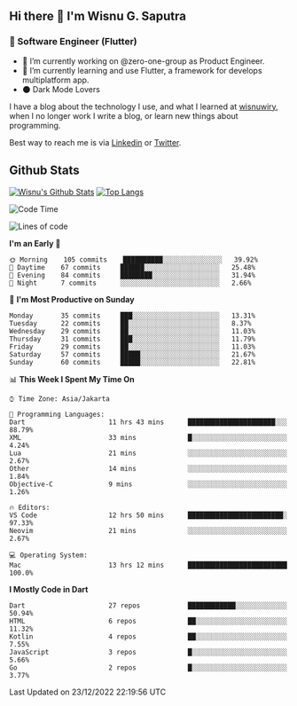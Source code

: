 ## Hi there 👋 I'm Wisnu G. Saputra

### :mobile_phone_off: Software Engineer (Flutter)

- 🔭 I’m currently working on @zero-one-group as Product Engineer.
- 🌱 I’m currently learning and use Flutter, a framework for develops multiplatform app.
- :new_moon: Dark Mode Lovers


I have a blog about the technology I use, and what I learned at [wisnuwiry](https://wisnuwiry.space/), when I no longer work I write a blog, or learn new things about programming.

Best way to reach me is via [Linkedin](https://www.linkedin.com/in/wisnu-saputra/) or [Twitter](https://twitter.com/wisnuwiry).

## Github Stats

[![Wisnu's Github Stats](https://github-readme-stats.vercel.app/api?username=wisnuwiry&count_private=true&theme=default&show_icons=true)](https://github.com/wisnuwiry)
[![Top Langs](https://github-readme-stats.vercel.app/api/top-langs/?username=wisnuwiry&layout=compact)](https://github.com/wisnuwiry)

<!--START_SECTION:waka-->
![Code Time](http://img.shields.io/badge/Code%20Time-20%20hrs%2036%20mins-blue)

![Lines of code](https://img.shields.io/badge/From%20Hello%20World%20I%27ve%20Written-943%20Thousand%20lines%20of%20code-blue)

**I'm an Early 🐤** 

```text
🌞 Morning    105 commits    ██████████░░░░░░░░░░░░░░░   39.92% 
🌆 Daytime    67 commits     ██████░░░░░░░░░░░░░░░░░░░   25.48% 
🌃 Evening    84 commits     ████████░░░░░░░░░░░░░░░░░   31.94% 
🌙 Night      7 commits      ░░░░░░░░░░░░░░░░░░░░░░░░░   2.66%

```
📅 **I'm Most Productive on Sunday** 

```text
Monday       35 commits     ███░░░░░░░░░░░░░░░░░░░░░░   13.31% 
Tuesday      22 commits     ██░░░░░░░░░░░░░░░░░░░░░░░   8.37% 
Wednesday    29 commits     ██░░░░░░░░░░░░░░░░░░░░░░░   11.03% 
Thursday     31 commits     ███░░░░░░░░░░░░░░░░░░░░░░   11.79% 
Friday       29 commits     ██░░░░░░░░░░░░░░░░░░░░░░░   11.03% 
Saturday     57 commits     █████░░░░░░░░░░░░░░░░░░░░   21.67% 
Sunday       60 commits     █████░░░░░░░░░░░░░░░░░░░░   22.81%

```


📊 **This Week I Spent My Time On** 

```text
⌚︎ Time Zone: Asia/Jakarta

💬 Programming Languages: 
Dart                     11 hrs 43 mins      ██████████████████████░░░   88.79% 
XML                      33 mins             █░░░░░░░░░░░░░░░░░░░░░░░░   4.24% 
Lua                      21 mins             ░░░░░░░░░░░░░░░░░░░░░░░░░   2.67% 
Other                    14 mins             ░░░░░░░░░░░░░░░░░░░░░░░░░   1.84% 
Objective-C              9 mins              ░░░░░░░░░░░░░░░░░░░░░░░░░   1.26%

🔥 Editors: 
VS Code                  12 hrs 50 mins      ████████████████████████░   97.33% 
Neovim                   21 mins             ░░░░░░░░░░░░░░░░░░░░░░░░░   2.67%

💻 Operating System: 
Mac                      13 hrs 12 mins      █████████████████████████   100.0%

```

**I Mostly Code in Dart** 

```text
Dart                     27 repos            ████████████░░░░░░░░░░░░░   50.94% 
HTML                     6 repos             ██░░░░░░░░░░░░░░░░░░░░░░░   11.32% 
Kotlin                   4 repos             ██░░░░░░░░░░░░░░░░░░░░░░░   7.55% 
JavaScript               3 repos             █░░░░░░░░░░░░░░░░░░░░░░░░   5.66% 
Go                       2 repos             █░░░░░░░░░░░░░░░░░░░░░░░░   3.77%

```



 Last Updated on 23/12/2022 22:19:56 UTC
<!--END_SECTION:waka-->
